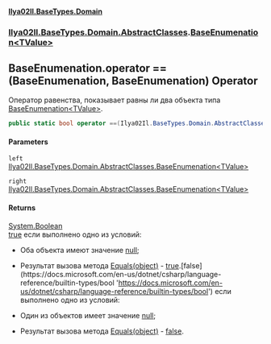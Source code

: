 #### [Ilya02Il.BaseTypes.Domain](index.md 'index')
### [Ilya02Il.BaseTypes.Domain.AbstractClasses](Ilya02Il.BaseTypes.Domain.AbstractClasses.md 'Ilya02Il.BaseTypes.Domain.AbstractClasses').[BaseEnumenation&lt;TValue&gt;](Ilya02Il.BaseTypes.Domain.AbstractClasses.BaseEnumenation_TValue_.md 'Ilya02Il.BaseTypes.Domain.AbstractClasses.BaseEnumenation<TValue>')

## BaseEnumenation<TValue>.operator ==(BaseEnumenation<TValue>, BaseEnumenation<TValue>) Operator

Оператор равенства, показывает равны ли два объекта типа [BaseEnumenation&lt;TValue&gt;](Ilya02Il.BaseTypes.Domain.AbstractClasses.BaseEnumenation_TValue_.md 'Ilya02Il.BaseTypes.Domain.AbstractClasses.BaseEnumenation<TValue>').

```csharp
public static bool operator ==(Ilya02Il.BaseTypes.Domain.AbstractClasses.BaseEnumenation<TValue> left, Ilya02Il.BaseTypes.Domain.AbstractClasses.BaseEnumenation<TValue> right);
```
#### Parameters

<a name='Ilya02Il.BaseTypes.Domain.AbstractClasses.BaseEnumenation_TValue_.op_Equality(Ilya02Il.BaseTypes.Domain.AbstractClasses.BaseEnumenation_TValue_,Ilya02Il.BaseTypes.Domain.AbstractClasses.BaseEnumenation_TValue_).left'></a>

`left` [Ilya02Il.BaseTypes.Domain.AbstractClasses.BaseEnumenation&lt;](Ilya02Il.BaseTypes.Domain.AbstractClasses.BaseEnumenation_TValue_.md 'Ilya02Il.BaseTypes.Domain.AbstractClasses.BaseEnumenation<TValue>')[TValue](Ilya02Il.BaseTypes.Domain.AbstractClasses.BaseEnumenation_TValue_.md#Ilya02Il.BaseTypes.Domain.AbstractClasses.BaseEnumenation_TValue_.TValue 'Ilya02Il.BaseTypes.Domain.AbstractClasses.BaseEnumenation<TValue>.TValue')[&gt;](Ilya02Il.BaseTypes.Domain.AbstractClasses.BaseEnumenation_TValue_.md 'Ilya02Il.BaseTypes.Domain.AbstractClasses.BaseEnumenation<TValue>')

<a name='Ilya02Il.BaseTypes.Domain.AbstractClasses.BaseEnumenation_TValue_.op_Equality(Ilya02Il.BaseTypes.Domain.AbstractClasses.BaseEnumenation_TValue_,Ilya02Il.BaseTypes.Domain.AbstractClasses.BaseEnumenation_TValue_).right'></a>

`right` [Ilya02Il.BaseTypes.Domain.AbstractClasses.BaseEnumenation&lt;](Ilya02Il.BaseTypes.Domain.AbstractClasses.BaseEnumenation_TValue_.md 'Ilya02Il.BaseTypes.Domain.AbstractClasses.BaseEnumenation<TValue>')[TValue](Ilya02Il.BaseTypes.Domain.AbstractClasses.BaseEnumenation_TValue_.md#Ilya02Il.BaseTypes.Domain.AbstractClasses.BaseEnumenation_TValue_.TValue 'Ilya02Il.BaseTypes.Domain.AbstractClasses.BaseEnumenation<TValue>.TValue')[&gt;](Ilya02Il.BaseTypes.Domain.AbstractClasses.BaseEnumenation_TValue_.md 'Ilya02Il.BaseTypes.Domain.AbstractClasses.BaseEnumenation<TValue>')

#### Returns
[System.Boolean](https://docs.microsoft.com/en-us/dotnet/api/System.Boolean 'System.Boolean')  
[true](https://docs.microsoft.com/en-us/dotnet/csharp/language-reference/builtin-types/bool 'https://docs.microsoft.com/en-us/dotnet/csharp/language-reference/builtin-types/bool') если выполнено одно из условий:  
                  
- Оба объекта имеют значение [null](https://docs.microsoft.com/en-us/dotnet/csharp/language-reference/keywords/null 'https://docs.microsoft.com/en-us/dotnet/csharp/language-reference/keywords/null');  
- Результат вызова метода [Equals(object)](Ilya02Il.BaseTypes.Domain.AbstractClasses.BaseEnumenation_TValue_.Equals(object).md 'Ilya02Il.BaseTypes.Domain.AbstractClasses.BaseEnumenation<TValue>.Equals(object)') - [true](https://docs.microsoft.com/en-us/dotnet/csharp/language-reference/builtin-types/bool 'https://docs.microsoft.com/en-us/dotnet/csharp/language-reference/builtin-types/bool').[false](https://docs.microsoft.com/en-us/dotnet/csharp/language-reference/builtin-types/bool 'https://docs.microsoft.com/en-us/dotnet/csharp/language-reference/builtin-types/bool') если выполнено одно из условий:  
                  
- Один из объектов имеет значение [null](https://docs.microsoft.com/en-us/dotnet/csharp/language-reference/keywords/null 'https://docs.microsoft.com/en-us/dotnet/csharp/language-reference/keywords/null');  
- Результат вызова метода [Equals(object)](Ilya02Il.BaseTypes.Domain.AbstractClasses.BaseEnumenation_TValue_.Equals(object).md 'Ilya02Il.BaseTypes.Domain.AbstractClasses.BaseEnumenation<TValue>.Equals(object)') - [false](https://docs.microsoft.com/en-us/dotnet/csharp/language-reference/builtin-types/bool 'https://docs.microsoft.com/en-us/dotnet/csharp/language-reference/builtin-types/bool').